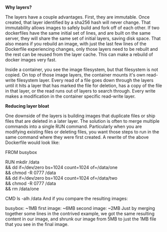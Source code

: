 <b>Why layers?</b>
<p>
The layers have a couple advantages. First, they are immutable. Once created, that layer identified by a sha256 hash will never change. That immutability allows images to safely build and fork off of each other. If two dockerfiles have the same initial set of lines, and are built on the same server, they will share the same set of initial layers, saving disk space. That also means if you rebuild an image, with just the last few lines of the Dockerfile experiencing changes, only those layers need to be rebuilt and the rest can be reused from the layer cache. This can make a rebuild of docker images very fast.

Inside a container, you see the image filesystem, but that filesystem is not copied. On top of those image layers, the container mounts it's own read-write filesystem layer. Every read of a file goes down through the layers until it hits a layer that has marked the file for deletion, has a copy of the file in that layer, or the read runs out of layers to search through. Every write makes a modification in the container specific read-write layer.
</p>

<b>Reducing layer bloat </b>
<p>
One downside of the layers is building images that duplicate files or ship files that are deleted in a later layer. The solution is often to merge multiple commands into a single RUN command. Particularly when you are modifying existing files or deleting files, you want those steps to run in the same command where they were first created. A rewrite of the above Dockerfile would look like:

FROM busybox

RUN mkdir /data \
 && dd if=/dev/zero bs=1024 count=1024 of=/data/one \
 && chmod -R 0777 /data \
 && dd if=/dev/zero bs=1024 count=1024 of=/data/two \
 && chmod -R 0777 /data \
 && rm /data/one

CMD ls -alh /data
And if you compare the resulting images:

busybox: ~1MB
first image: ~6MB
second image: ~2MB
Just by merging together some lines in the contrived example, we got the same resulting content in our image, and shrunk our image from 5MB to just the 1MB file that you see in the final image.
</p>



